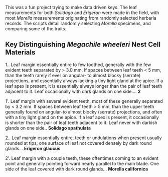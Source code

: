 
This was a fun project trying to make data driven keys. The leaf measurements for both *Solidago* and *Erigeron* were made in the field, with most *Morella* measurements originating from randomly selected herbaria records. The scripts detail randomly selecting *Morella* specimens, and comparing some of the traits. 

## Key Distinguishing *Megachile wheeleri* Nest Cell Materials

1.. Leaf margin essentially entire to few toothed, generally with the few evident teeth separated by > 3.0 mm. If spaces between leaf teeth < 5 mm, than the teeth rarely if ever on angular- to almost blocky (serrate) projections, and essentially always lacking a tiny light gland at the apice. If a leaf apex is present, it is essentially always longer than the pair of leaf teeth adjacent to it. Leaf occasionally with dark glands on one side.... **2**

1'. Leaf margin with several evident teeth, most of these generally separated by < 3.2 mm. If spaces between leaf teeth > 5 mm, than the upper teeth generally found on angular-to almost blocky (serrate) projections, and often with a tiny light gland on the apice. If a leaf apex is present, it occasionally is shorter than the pair of leaf teeth adjacent to it. Leaf never with darkish glands on one side.. **Solidago spathulata**

2.. Leaf margin essentially entire, teeth or undulations when present usually rounded at tips, one surface of leaf not covered densely by dark round glands... **Erigeron glaucus**

2'. Leaf margin with a couple teeth, these oftentimes coming to an evident point and generally pointing forward nearly parallel to the main blade. One side of the leaf covered with dark round glands... **Morella californica**


